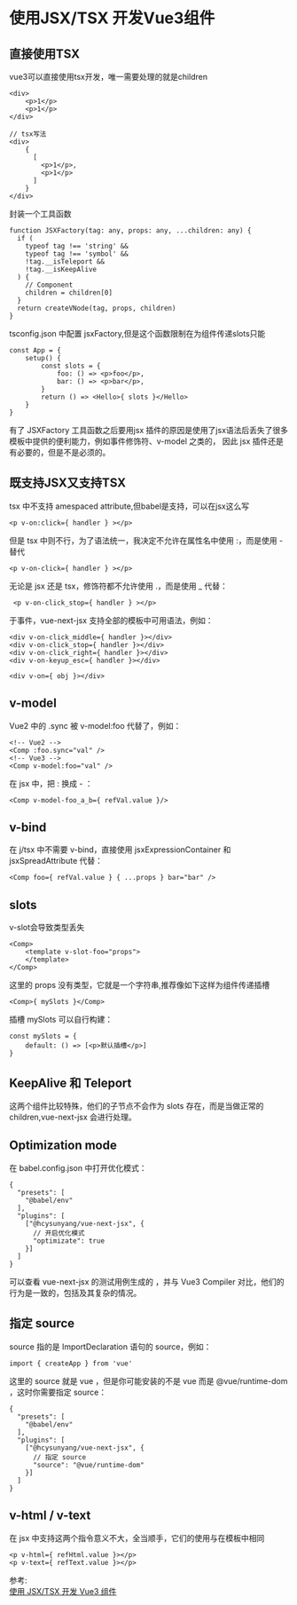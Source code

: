 # 使用JSX/TSX 开发Vue3组件
## 直接使用TSX
vue3可以直接使用tsx开发，唯一需要处理的就是children
``` 
<div>
    <p>1</p>
    <p>1</p>
</div> 

// tsx写法
<div>
    {
      [
        <p>1</p>,
        <p>1</p>
      ]
    }
</div> 
```
封装一个工具函数
``` 
function JSXFactory(tag: any, props: any, ...children: any) {
  if (
    typeof tag !== 'string' &&
    typeof tag !== 'symbol' &&
    !tag.__isTeleport &&
    !tag.__isKeepAlive
  ) {
    // Component
    children = children[0]
  }
  return createVNode(tag, props, children)
}
```
 tsconfig.json 中配置 jsxFactory,但是这个函数限制在为组件传递slots只能
 ``` 
 const App = {
     setup() {
         const slots = {
             foo: () => <p>foo</p>,
             bar: () => <p>bar</p>,
         }
         return () => <Hello>{ slots }</Hello>
     }
 }
 ```
有了 JSXFactory 工具函数之后要用jsx 插件的原因是使用了jsx语法后丢失了很多模板中提供的便利能力，例如事件修饰符、v-model 之类的， 因此 jsx 插件还是有必要的，但是不是必须的。
## 既支持JSX又支持TSX
tsx 中不支持 amespaced attribute,但babel是支持，可以在jsx这么写
``` 
<p v-on:click={ handler } ></p>
```
但是 tsx 中则不行，为了语法统一，我决定不允许在属性名中使用 :，而是使用 - 替代 
``` 
<p v-on-click={ handler } ></p>
```
无论是 jsx 还是 tsx，修饰符都不允许使用 .，而是使用 _ 代替：
``` 
 <p v-on-click_stop={ handler } ></p>
```
于事件，vue-next-jsx 支持全部的模板中可用语法，例如：
``` 
<div v-on-click_middle={ handler }></div>
<div v-on-click_stop={ handler }></div>
<div v-on-click_right={ handler }></div>
<div v-on-keyup_esc={ handler }></div>

<div v-on={ obj }></div>
```
## v-model
Vue2 中的 .sync 被 v-model:foo 代替了，例如：
``` 
<!-- Vue2 -->
<Comp :foo.sync="val" />
<!-- Vue3 -->
<Comp v-model:foo="val" />
```
在 jsx 中，把 : 换成 - ：
``` 
<Comp v-model-foo_a_b={ refVal.value }/> 
```
## v-bind
在 j/tsx 中不需要 v-bind，直接使用 jsxExpressionContainer 和 jsxSpreadAttribute 代替：
``` 
<Comp foo={ refVal.value } { ...props } bar="bar" />
```
## slots
v-slot会导致类型丢失
``` 
<Comp>
    <template v-slot-foo="props">
    </template>
</Comp> 
```
这里的 props 没有类型，它就是一个字符串,推荐像如下这样为组件传递插槽
```
<Comp>{ mySlots }</Comp> 
```
插槽 mySlots 可以自行构建：
``` 
const mySlots = {
    default: () => [<p>默认插槽</p>]
} 
```
## KeepAlive 和 Teleport
这两个组件比较特殊，他们的子节点不会作为 slots 存在，而是当做正常的 children,vue-next-jsx 会进行处理。
## Optimization mode
在 babel.config.json 中打开优化模式：
``` 
{
  "presets": [
    "@babel/env"
  ],
  "plugins": [
    ["@hcysunyang/vue-next-jsx", {
      // 开启优化模式
      "optimizate": true
    }]
  ]
}
```
可以查看 vue-next-jsx 的测试用例生成的 ，并与 Vue3 Compiler 对比，他们的行为是一致的，包括及其复杂的情况。
## 指定 source
source 指的是 ImportDeclaration 语句的 source，例如：
``` 
import { createApp } from 'vue'
```
这里的 source 就是 vue ，但是你可能安装的不是 vue 而是 @vue/runtime-dom ，这时你需要指定 source：
``` 
{
  "presets": [
    "@babel/env"
  ],
  "plugins": [
    ["@hcysunyang/vue-next-jsx", {
      // 指定 source
      "source": "@vue/runtime-dom"
    }]
  ]
} 
```
## v-html / v-text
在 jsx 中支持这两个指令意义不大，全当顺手，它们的使用与在模板中相同
``` 
<p v-html={ refHtml.value }></p>
<p v-text={ refText.value }></p>
```

参考:  
[使用 JSX/TSX 开发 Vue3 组件](https://juejin.cn/post/6914517242298236942?content_source_url=https%3A%2F%2Fgithub.com%2Fvue3%2Fvue3-News)
